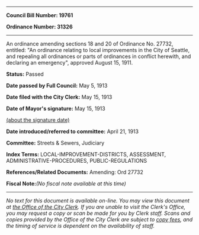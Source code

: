 

********

**Council Bill Number: 19761**
   
**Ordinance Number: 31326**
********

 An ordinance amending sections 18 and 20 of Ordinance No. 27732, entitled: "An ordinance relating to local improvements in the City of Seattle, and repealing all ordinances or parts of ordinances in conflict herewith, and declaring an emergency", approved August 15, 1911.

**Status:** Passed
   
**Date passed by Full Council:** May 5, 1913
   
**Date filed with the City Clerk:** May 15, 1913
   
**Date of Mayor's signature:** May 15, 1913
   
[(about the signature date)](/~public/approvaldate.htm)
   
   
   
**Date introduced/referred to committee:** April 21, 1913
   
**Committee:** Streets & Sewers, Judiciary
   
   
**Index Terms:** LOCAL-IMPROVEMENT-DISTRICTS, ASSESSMENT, ADMINISTRATIVE-PROCEDURES, PUBLIC-REGULATIONS

**References/Related Documents:** Amending: Ord 27732

**Fiscal Note:**_(No fiscal note available at this time)_
********

_No text for this document is available on-line. You may view this document at [the Office of the City Clerk](http://www.seattle.gov/leg/clerk/contactUs.htm). If you are unable to visit the Clerk's Office, you may request a copy or scan be made for you by Clerk staff. Scans and copies provided by the Office of the City Clerk are subject to [copy fees](http://clerk.seattle.gov/~public/clerkfees.htm), and the timing of service is dependent on the availability of staff._

